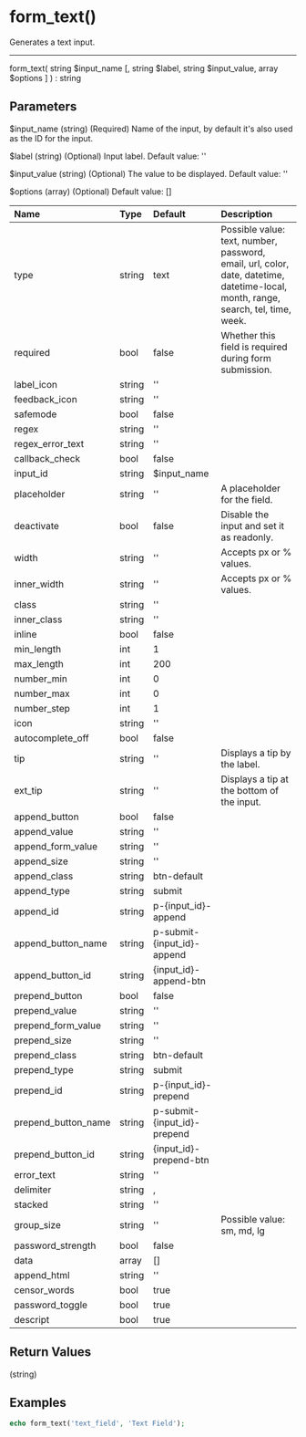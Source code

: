 # form_text()

Generates a text input.

---

form_text( string $input_name [, string $label, string $input_value, array $options ] ) : string

## Parameters

$input_name (string) (Required) Name of the input, by default it's also used as the ID for the input.

$label (string) (Optional) Input label. Default value: ''

$input_value (string) (Optional) The value to be displayed. Default value: ''

$options (array) (Optional) Default value: []

| Name | Type | Default | Description |
| :--- | :--- | :--- | :--- |
| type | string | text | Possible value: text, number, password, email, url, color, date, datetime, datetime-local, month, range, search, tel, time, week. |
| required | bool | false | Whether this field is required during form submission. |
| label_icon | string | '' |  |
| feedback_icon | string | '' |  |
| safemode | bool | false |  |
| regex | string | '' |  |
| regex_error_text | string | '' |  |
| callback_check | bool | false |  |
| input_id | string | $input_name |  |
| placeholder | string | '' | A placeholder for the field. |
| deactivate | bool | false | Disable the input and set it as readonly. |
| width | string | '' | Accepts px or % values. |
| inner_width | string | '' | Accepts px or % values. |
| class | string | '' |  |
| inner_class | string | '' |  |
| inline | bool | false |  |
| min_length | int | 1 |  |
| max_length | int | 200 |  |
| number_min | int | 0 |  |
| number_max | int | 0 |  |
| number_step | int | 1 |  |
| icon | string | '' |  |
| autocomplete_off | bool | false |  |
| tip | string | '' | Displays a tip by the label. |
| ext_tip | string | '' | Displays a tip at the bottom of the input. |
| append_button | bool | false |  |
| append_value | string | '' |  |
| append_form_value | string | '' |  |
| append_size | string | '' |  |
| append_class | string | btn-default |  |
| append_type | string | submit |  |
| append_id | string | p-{input_id}-append |  |
| append_button_name | string | p-submit-{input_id}-append |  |
| append_button_id | string | {input_id}-append-btn |  |
| prepend_button | bool | false |  |
| prepend_value | string | '' |  |
| prepend_form_value | string | '' |  |
| prepend_size | string | '' |  |
| prepend_class | string | btn-default |  |
| prepend_type | string | submit |  |
| prepend_id | string | p-{input_id}-prepend |  |
| prepend_button_name | string | p-submit-{input_id}-prepend |  |
| prepend_button_id | string | {input_id}-prepend-btn |  |
| error_text | string | '' |  |
| delimiter | string | , |  |
| stacked | string | '' |  |
| group_size | string | '' | Possible value: sm, md, lg |
| password_strength | bool | false |  |
| data | array | [] |  |
| append_html | string | '' |  |
| censor_words | bool | true |  |
| password_toggle | bool | true |  |
| descript | bool | true |  |

## Return Values

(string)

## Examples

```php
echo form_text('text_field', 'Text Field');
```
